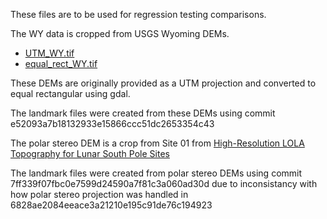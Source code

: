 These files are to be used for regression testing comparisons. 

The WY data is cropped from USGS Wyoming DEMs.
- [UTM_WY.tif](https://www.sciencebase.gov/catalog/item/60e686add34e2a7685cfec45)
- [equal_rect_WY.tif](https://www.sciencebase.gov/catalog/item/619c837cd34eb622f69328a7) 

These DEMs are originally provided as a UTM projection and converted to equal rectangular using gdal.

The landmark files were created from these DEMs using commit e52093a7b18132933e15866ccc51dc2653354c43 

The polar stereo DEM is a crop from Site 01 from [High-Resolution LOLA Topography for Lunar South Pole Sites](https://pgda.gsfc.nasa.gov/products/78) 

The landmark files were created from polar stereo DEMs using commit 7ff339f07fbc0e7599d24590a7f81c3a060ad30d due to inconsistancy with how polar stereo projection was handled in  
6828ae2084eeace3a21210e195c91de76c194923
 
